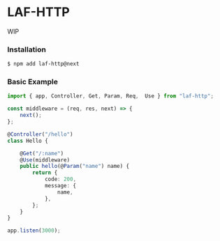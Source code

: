 # LAF-HTTP
WIP

### Installation
```sh
$ npm add laf-http@next
```

### Basic Example
```typescript
import { app, Controller, Get, Param, Req,  Use } from "laf-http";

const middleware = (req, res, next) => {
    next();
};

@Controller("/hello")
class Hello {

    @Get("/:name")
    @Use(middleware)
    public hello(@Param("name") name) {
        return {
            code: 200,
            message: {
                name,
            },
        };
    }
}

app.listen(3000);
```
